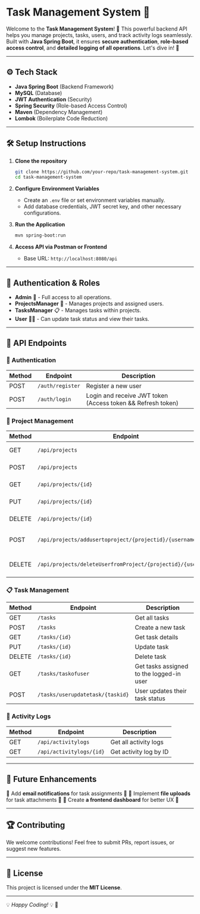 # Task Management System 🚀

Welcome to the **Task Management System**! 🎯 This powerful backend API helps you manage projects, tasks, users, and track activity logs seamlessly. Built with **Java Spring Boot**, it ensures **secure authentication**, **role-based access control**, and **detailed logging of all operations**. Let's dive in! 🌟

---

## ⚙️ Tech Stack
- **Java Spring Boot** (Backend Framework)
- **MySQL** (Database)
- **JWT Authentication** (Security)
- **Spring Security** (Role-based Access Control)
- **Maven** (Dependency Management)
- **Lombok** (Boilerplate Code Reduction)

---

## 🛠️ Setup Instructions

1. **Clone the repository**
   ```sh
   git clone https://github.com/your-repo/task-management-system.git
   cd task-management-system
   ```
2. **Configure Environment Variables**
   - Create an `.env` file or set environment variables manually.
   - Add database credentials, JWT secret key, and other necessary configurations.

3. **Run the Application**
   ```sh
   mvn spring-boot:run
   ```

4. **Access API via Postman or Frontend**
   - Base URL: `http://localhost:8080/api`

---

## 🔐 Authentication & Roles
- **Admin** 👑 - Full access to all operations.
- **ProjectsManager** 📂 - Manages projects and assigned users.
- **TasksManager** 📋 - Manages tasks within projects.
- **User** 🧑‍💻 - Can update task status and view their tasks.

---

## 📌 API Endpoints

### 🔑 Authentication
| Method | Endpoint | Description |
|--------|---------|-------------|
| POST | `/auth/register` | Register a new user |
| POST | `/auth/login` | Login and receive JWT token (Access token && Refresh token) |

### 📂 Project Management
| Method | Endpoint | Description |
|--------|---------|-------------|
| GET | `/api/projects` | Get all projects |
| POST | `/api/projects` | Create a new project |
| GET | `/api/projects/{id}` | Get project details |
| PUT | `/api/projects/{id}` | Update project |
| DELETE | `/api/projects/{id}` | Delete project |
| POST | `/api/projects/addusertoproject/{projectid}/{username}` | Assign a user to a project |
| DELETE | `/api/projects/deleteUserfromProject/{projectid}/{username}` | Remove a user from a project |

### 📋 Task Management
| Method | Endpoint | Description |
|--------|---------|-------------|
| GET | `/tasks` | Get all tasks |
| POST | `/tasks` | Create a new task |
| GET | `/tasks/{id}` | Get task details |
| PUT | `/tasks/{id}` | Update task |
| DELETE | `/tasks/{id}` | Delete task |
| GET | `/tasks/taskofuser` | Get tasks assigned to the logged-in user |
| POST | `/tasks/userupdatetask/{taskid}` | User updates their task status |

### 📜 Activity Logs
| Method | Endpoint | Description |
|--------|---------|-------------|
| GET | `/api/activitylogs` | Get all activity logs |
| GET | `/api/activitylogs/{id}` | Get activity log by ID |

---

## 🚀 Future Enhancements
🔹 Add **email notifications** for task assignments 📩
🔹 Implement **file uploads** for task attachments 📁
🔹 Create **a frontend dashboard** for better UX 🎨

---

## 🏆 Contributing
We welcome contributions! Feel free to submit PRs, report issues, or suggest new features.

---

## 📝 License
This project is licensed under the **MIT License**.

---

💡 *Happy Coding!* 💡 🚀

